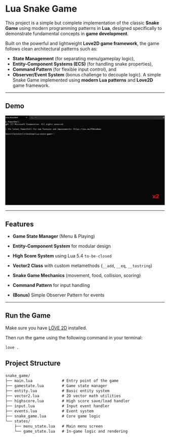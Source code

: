 #  Lua Snake Game

This project is a simple but complete implementation of the classic **Snake Game** using modern programming patterns in **Lua**, designed specifically to demonstrate fundamental concepts in **game development**.

Built on the powerful and lightweight **Love2D game framework**, the game follows clean architectural patterns such as:

- **State Management** (for separating menu/gameplay logic),
- **Entity-Component Systems (ECS)** (for handling snake properties),
- **Command Pattern** (for flexible input control), and
- **Observer/Event System** (bonus challenge to decouple logic).
A simple Snake Game implemented using **modern Lua patterns** and **Love2D** game framework.
---

## Demo

![Demo](states/lueSnake-gif.gif)

---

##  Features

-  **Game State Manager** (Menu & Playing)

-  **Entity-Component System** for modular design

-  **High Score System** using Lua 5.4 `to-be-closed`

-  **Vector2 Class** with custom metamethods (`__add`, `__eq`, `__tostring`)

-  **Snake Game Mechanics** (movement, food, collision, scoring)

-  **Command Pattern** for input handling

-  **(Bonus)** Simple Observer Pattern for events

---


##  Run the Game

Make sure you have [LÖVE 2D](https://love2d.org/) installed.

Then run the game using the following command in your terminal:

```bash
love .
```

##  Project Structure

```
snake_game/
├── main.lua             # Entry point of the game
├── gamestate.lua        # Game state manager
├── entity.lua           # Basic entity system
├── vector2.lua          # 2D vector math utilities
├── highscore.lua        # High score save/load handler
├── input.lua            # Input event handler
├── events.lua           # Event system 
├── snake_game.lua       # Core game logic
└── states/
    ├── menu_state.lua   # Main menu screen
    └── game_state.lua   # In-game logic and rendering
```
